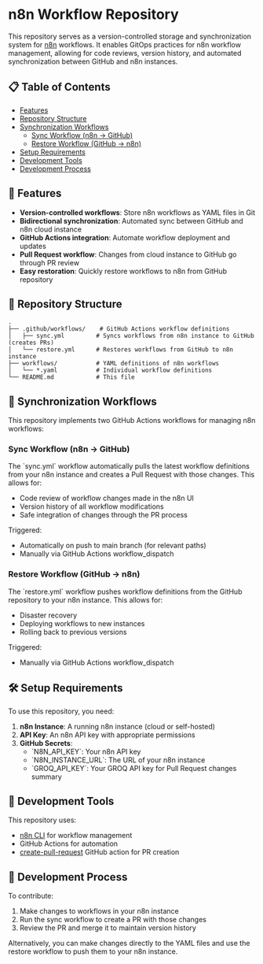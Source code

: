 # n8n Workflow Repository

This repository serves as a version-controlled storage and synchronization system for [n8n](https://n8n.io/) workflows. It enables GitOps practices for n8n workflow management, allowing for code reviews, version history, and automated synchronization between GitHub and n8n instances.

## 📋 Table of Contents

- [Features](#-features)
- [Repository Structure](#-repository-structure)
- [Synchronization Workflows](#-synchronization-workflows)
  - [Sync Workflow (n8n → GitHub)](#sync-workflow-n8n--github)
  - [Restore Workflow (GitHub → n8n)](#restore-workflow-github--n8n)
- [Setup Requirements](#️-setup-requirements)
- [Development Tools](#-development-tools)
- [Development Process](#-development-process)

## 🚀 Features

- **Version-controlled workflows**: Store n8n workflows as YAML files in Git
- **Bidirectional synchronization**: Automated sync between GitHub and n8n cloud instance
- **GitHub Actions integration**: Automate workflow deployment and updates
- **Pull Request workflow**: Changes from cloud instance to GitHub go through PR review
- **Easy restoration**: Quickly restore workflows to n8n from GitHub repository

## 📂 Repository Structure

```
.
├── .github/workflows/    # GitHub Actions workflow definitions
│   ├── sync.yml         # Syncs workflows from n8n instance to GitHub (creates PRs)
│   └── restore.yml      # Restores workflows from GitHub to n8n instance
├── workflows/           # YAML definitions of n8n workflows
│   └── *.yaml           # Individual workflow definitions
└── README.md            # This file
```

## 🔄 Synchronization Workflows

This repository implements two GitHub Actions workflows for managing n8n workflows:

### Sync Workflow (n8n → GitHub)

The \`sync.yml\` workflow automatically pulls the latest workflow definitions from your n8n instance and creates a Pull Request with those changes. This allows for:

- Code review of workflow changes made in the n8n UI
- Version history of all workflow modifications
- Safe integration of changes through the PR process

Triggered:

- Automatically on push to main branch (for relevant paths)
- Manually via GitHub Actions workflow_dispatch

### Restore Workflow (GitHub → n8n)

The \`restore.yml\` workflow pushes workflow definitions from the GitHub repository to your n8n instance. This allows for:

- Disaster recovery
- Deploying workflows to new instances
- Rolling back to previous versions

Triggered:

- Manually via GitHub Actions workflow_dispatch

## 🛠️ Setup Requirements

To use this repository, you need:

1. **n8n Instance**: A running n8n instance (cloud or self-hosted)
2. **API Key**: An n8n API key with appropriate permissions
3. **GitHub Secrets**:
   - \`N8N_API_KEY\`: Your n8n API key
   - \`N8N_INSTANCE_URL\`: The URL of your n8n instance
   - \`GROQ_API_KEY\`: Your GROQ API key for Pull Request changes summary

## 🧰 Development Tools

This repository uses:

- [n8n CLI](https://github.com/edenreich/n8n-cli) for workflow management
- GitHub Actions for automation
- [create-pull-request](https://github.com/peter-evans/create-pull-request) GitHub action for PR creation

## 🤝 Development Process

To contribute:

1. Make changes to workflows in your n8n instance
2. Run the sync workflow to create a PR with those changes
3. Review the PR and merge it to maintain version history

Alternatively, you can make changes directly to the YAML files and use the restore workflow to push them to your n8n instance.
